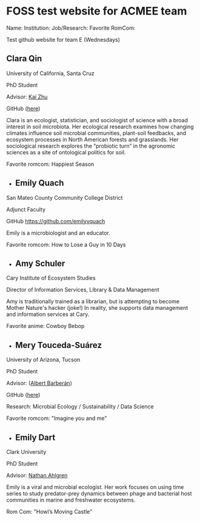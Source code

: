 # FOSS test website for ACMEE team

Name: 
Institution:
Job/Research:
Favorite RomCom:




Test github website for team E (Wednesdays)


## Clara Qin

University of California, Santa Cruz

PhD Student

Advisor: [Kai Zhu](https://zhulab.ucsc.edu/)

GitHub ([here](https://github.com/claraqin))

Clara is an ecologist, statistician, and sociologist of science with a broad interest in soil microbiota. Her ecological research examines how changing climates influence soil microbial communities, plant-soil feedbacks, and ecosystem processes in North American forests and grasslands. Her sociological research explores the “probiotic turn” in the agronomic sciences as a site of ontological politics for soil.

Favorite romcom: Happiest Season


* ## Emily Quach

San Mateo County Community College District

Adjunct Faculty

GitHub https://github.com/emilyvquach

Emily is a microbiologist and an educator. 

Favorite romcom: How to Lose a Guy in 10 Days


* ## Amy Schuler

Cary Institute of Ecosystem Studies

Director of Information Services, Library & Data Management

Amy is traditionally trained as a librarian,  but is attempting to become Mother Nature's hacker (joke!) In reality, she supports data management and information services at Cary.

Favorite anime: Cowboy Bebop


* ## Mery Touceda-Suárez

University of Arizona, Tucson

PhD Student

Advisor: ([Albert Barberán](https://barberanalbert.wixsite.com/labpage))

GitHub ([here](https://github.com/MeryTouceda))

Research: Microbial Ecology / Sustainability / Data Science

Favorite romcom: "Imagine you and me"

* ## Emily Dart

Clark University

PhD Student

Advisor: [Nathan Ahlgren](https://nahlgren.wordpress.com/)

Emily is a viral and microbial ecologist. Her work focuses on using time series to study predator-prey dynamics between phage and bacterial host communities in marine and freshwater ecosystems.

Rom Com: "Howl’s Moving Castle"

